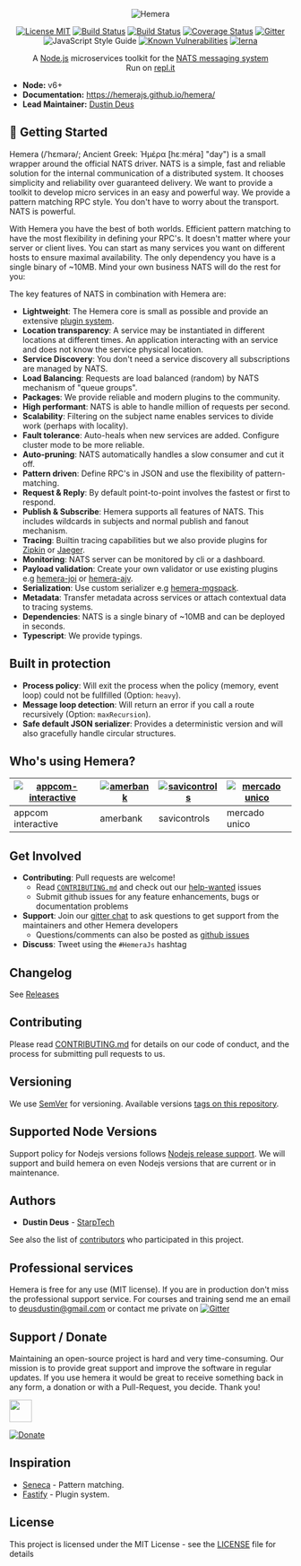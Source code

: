<p align="center">
<img src="https://hemerajs.github.io/hemera/img/hemera.png" alt="Hemera" style="max-width:100%;">
</p>

<p align="center">
<a href="http://opensource.org/licenses/MIT"><img src="https://camo.githubusercontent.com/11ad3ffb000cd7668567587af947347c738b6472/68747470733a2f2f696d672e736869656c64732e696f2f6e706d2f6c2f657870726573732e7376673f7374796c653d666c61742d737175617265266d61784167653d33363030" alt="License MIT" data-canonical-src="https://img.shields.io/npm/l/express.svg?amp;maxAge=3600" style="max-width:100%;"></a>
<a href="https://travis-ci.org/hemerajs/hemera"><img src="https://travis-ci.org/hemerajs/hemera.svg?branch=master" alt="Build Status" data-canonical-src="https://travis-ci.org/hemerajs/hemera.svg?branch=master" style="max-width:100%;"></a>
<a href="https://ci.appveyor.com/project/StarpTech/hemera"><img src="https://ci.appveyor.com/api/projects/status/s3to4boq8yawulpn?svg=true" alt="Build Status" data-canonical-src="https://ci.appveyor.com/project/StarpTech/hemera" style="max-width:100%;"></a>
<a href='https://coveralls.io/github/hemerajs/hemera?branch=master'><img src='https://coveralls.io/repos/github/hemerajs/hemera/badge.svg?branch=master' alt='Coverage Status' /></a>
<a href="https://gitter.im/hemerajs/hemera"><img src="https://camo.githubusercontent.com/e7536e01bc9c129b974e11c26b174f54e50c6d69/68747470733a2f2f696d672e736869656c64732e696f2f6769747465722f726f6f6d2f6e776a732f6e772e6a732e7376673f7374796c653d666c61742d737175617265266d61784167653d33363030" alt="Gitter" data-canonical-src="https://img.shields.io/gitter/room/nwjs/nw.js.svg?maxAge=3600" style="max-width:100%;"></a>
<img src="https://camo.githubusercontent.com/58fbab8bb63d069c1e4fb3fa37c2899c38ffcd18/68747470733a2f2f696d672e736869656c64732e696f2f62616467652f636f64655f7374796c652d7374616e646172642d627269676874677265656e2e737667" alt="JavaScript Style Guide" data-canonical-src="https://img.shields.io/badge/code_style-standard-brightgreen.svg" style="max-width:100%;">
<a href="https://snyk.io/test/github/hemerajs/hemera?targetFile=packages%2Fhemera%2Fpackage.json"><img src="https://snyk.io/test/github/hemerajs/hemera/badge.svg?targetFile=packages%2Fhemera%2Fpackage.json" alt="Known Vulnerabilities" data-canonical-src="https://snyk.io/test/github/hemerajs/hemera?targetFile=packages%2Fhemera%2Fpackage.json" style="max-width:100%;"></a>
<a href="https://lernajs.io/"><img src="https://img.shields.io/badge/maintained%20with-lerna-cc00ff.svg" alt="lerna" data-canonical-src="https://img.shields.io/badge/maintained%20with-lerna-cc00ff.svg" style="max-width:100%;"></a>
</p>

<p align="center">
A <a href="http://nodejs.org/">Node.js</a> microservices toolkit for the <a href="https://nats.io">NATS messaging system</a>
<br>Run on <a href="https://repl.it/@StarpTech/Hemera-5">repl.it</a>
</p>

* **Node:** v6+
* **Documentation:** https://hemerajs.github.io/hemera/
* **Lead Maintainer:** [Dustin Deus](https://github.com/StarpTech)

## 📓 Getting Started

Hemera (/ˈhɛmərə/; Ancient Greek: Ἡμέρα [hɛːméra] "day") is a small wrapper around the official NATS driver. NATS is a simple, fast and reliable solution for the internal communication of a distributed system. It chooses simplicity and reliability over guaranteed delivery. We want to provide a toolkit to develop micro services in an easy and powerful way. We provide a pattern matching RPC style. You don't have to worry about the transport. NATS is powerful.

With Hemera you have the best of both worlds. Efficient pattern matching to have the most flexibility in defining your RPC's. It doesn't matter where your server or client lives. You can start as many services you want on different hosts to ensure maximal availability. The only dependency you have is a single binary of \~10MB. Mind your own business NATS will do the rest for you:

The key features of NATS in combination with Hemera are:

* **Lightweight**: The Hemera core is small as possible and provide an extensive [plugin system](https://hemerajs.github.io/hemera/docs/plugin.html).
* **Location transparency**: A service may be instantiated in different locations at different times. An application interacting with an service and does not know the service physical location.
* **Service Discovery**: You don't need a service discovery all subscriptions are managed by NATS.
* **Load Balancing**: Requests are load balanced (random) by NATS mechanism of "queue groups".
* **Packages**: We provide reliable and modern plugins to the community.
* **High performant**: NATS is able to handle million of requests per second.
* **Scalability**: Filtering on the subject name enables services to divide work (perhaps with locality).
* **Fault tolerance**: Auto-heals when new services are added. Configure cluster mode to be more reliable.
* **Auto-pruning**: NATS automatically handles a slow consumer and cut it off.
* **Pattern driven**: Define RPC's in JSON and use the flexibility of pattern-matching.
* **Request & Reply**: By default point-to-point involves the fastest or first to respond.
* **Publish & Subscribe**: Hemera supports all features of NATS. This includes wildcards in subjects and normal publish and fanout mechanism.
* **Tracing**: Builtin tracing capabilities but we also provide plugins for [Zipkin](https://zipkin.io/) or [Jaeger](https://github.com/jaegertracing/jaeger).
* **Monitoring**: NATS server can be monitored by cli or a dashboard.
* **Payload validation**: Create your own validator or use existing plugins e.g [hemera-joi](https://github.com/hemerajs/hemera/tree/master/packages/hemera-joi) or [hemera-ajv](https://github.com/hemerajs/hemera/tree/master/packages/hemera-ajv).
* **Serialization**: Use custom serializer e.g [hemera-mgspack](https://github.com/hemerajs/hemera/tree/master/packages/hemera-msgpack).
* **Metadata**: Transfer metadata across services or attach contextual data to tracing systems.
* **Dependencies**: NATS is a single binary of \~10MB and can be deployed in seconds.
* **Typescript**: We provide typings.

## Built in protection

* **Process policy**: Will exit the process when the policy (memory, event loop) could not be fullfilled (Option: `heavy`).
* **Message loop detection**: Will return an error if you call a route recursively (Option: `maxRecursion`).
* **Safe default JSON serializer**: Provides a deterministic version and will also gracefully handle circular structures.

## Who's using Hemera?

| [![appcom-interactive](https://hemerajs.github.io/hemera/img/company/appcom.svg)](http://www.appcom-interactive.de/) | [![amerbank](https://hemerajs.github.io/hemera/img/company/amerbank.png)](https://amerbank.com/) | [![savicontrols](https://hemerajs.github.io/hemera/img/company/savicontrols.png)](https://www.savicontrols.com/) | [![mercado unico](https://hemerajs.github.io/hemera/img/company/mercado-unico.png)](https://www.mercado-unico.com/) |
| -------------------------------------------------------------------------------------------------------------------- | ------------------------------------------------------------------------------------------------ | ---------------------------------------------------------------------------------------------------------------- | ------------------------------------------------------------------------------------------------------------------- |
| appcom interactive                                                                                                   | amerbank                                                                                         | savicontrols                                                                                                     | mercado unico                                                                                                       |

## Get Involved

* **Contributing**: Pull requests are welcome!
  * Read [`CONTRIBUTING.md`](https://github.com/hemerajs/hemera/blob/master/CONTRIBUTING.md) and check out our [help-wanted](https://github.com/hemerajs/hemera/issues?q=is%3Aopen+is%3Aissue+label%3A%22help+wanted%22) issues
  * Submit github issues for any feature enhancements, bugs or documentation problems
* **Support**: Join our [gitter chat](https://gitter.im/hemerajs/hemera) to ask questions to get support from the maintainers and other Hemera developers
  * Questions/comments can also be posted as [github issues](https://github.com/hemerajs/hemera/issues)
* **Discuss**: Tweet using the `#HemeraJs` hashtag

## Changelog

See [Releases](https://github.com/hemerajs/hemera/releases)

## Contributing

Please read [CONTRIBUTING.md](https://github.com/hemerajs/hemera/blob/master/CONTRIBUTING.md) for details on our code of conduct, and the process for submitting pull requests to us.

## Versioning

We use [SemVer](http://semver.org/) for versioning. Available versions [tags on this repository](https://github.com/hemerajs/hemera/tags).

## Supported Node Versions    

Support policy for Nodejs versions follows 
[Nodejs release support]( https://github.com/nodejs/Release).
We will support and build hemera on even Nodejs versions that are current 
or in maintenance.

## Authors

* **Dustin Deus** - [StarpTech](https://github.com/StarpTech)

See also the list of [contributors](https://github.com/StarpTech/hemera/contributors) who participated in this project.

## Professional services

Hemera is free for any use (MIT license). If you are in production don't miss the professional support service. For courses and training send me an email to [deusdustin@gmail.com](deusdustin@gmail.com) or contact me private on <a href="https://gitter.im/hemerajs/hemera"><img src="https://camo.githubusercontent.com/e7536e01bc9c129b974e11c26b174f54e50c6d69/68747470733a2f2f696d672e736869656c64732e696f2f6769747465722f726f6f6d2f6e776a732f6e772e6a732e7376673f7374796c653d666c61742d737175617265266d61784167653d33363030" alt="Gitter" data-canonical-src="https://img.shields.io/gitter/room/nwjs/nw.js.svg?maxAge=3600" style="max-width:100%;"></a>

## Support / Donate

Maintaining an open-source project is hard and very time-consuming. Our mission is to provide great support and improve the software in regular updates.
If you use hemera it would be great to receive something back in any form, a donation or with a Pull-Request, you decide. Thank you!

<p>
  <a href="https://www.patreon.com/starptech">
    <img src="https://c5.patreon.com/external/logo/become_a_patron_button.png" height="40px" />
  </a>
</p>

[![Donate](https://img.shields.io/badge/Donate-PayPal-green.svg)](https://www.paypal.me/payinstant/25)

## Inspiration

* [Seneca](https://github.com/senecajs/seneca) - Pattern matching.
* [Fastify](https://github.com/fastify/fastify) - Plugin system.

## License

This project is licensed under the MIT License - see the [LICENSE](LICENSE) file for details

